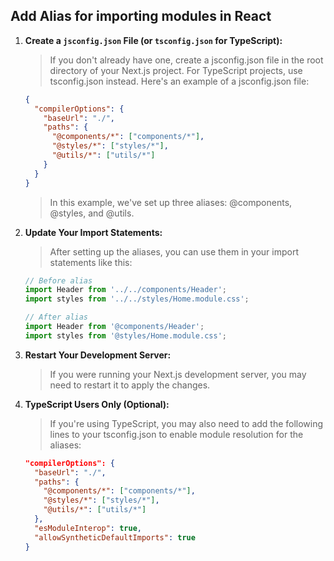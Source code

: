 ## Add Alias for importing modules in React

1. **Create a `jsconfig.json` File (or `tsconfig.json` for TypeScript):**
    > If you don't already have one, create a jsconfig.json file in the root directory of your Next.js project. For TypeScript projects, use tsconfig.json instead. Here's an example of a jsconfig.json file:
   ```json
   {
     "compilerOptions": {
       "baseUrl": "./",
       "paths": {
         "@components/*": ["components/*"],
         "@styles/*": ["styles/*"],
         "@utils/*": ["utils/*"]
       }
     }
   }
   ```
   >In this example, we've set up three aliases: @components, @styles, and @utils.
2. **Update Your Import Statements:**
   >After setting up the aliases, you can use them in your import statements like this:
   ```ts
   // Before alias
   import Header from '../../components/Header';
   import styles from '../../styles/Home.module.css';
   
   // After alias
   import Header from '@components/Header';
   import styles from '@styles/Home.module.css';
   ```

3. **Restart Your Development Server:**
   > If you were running your Next.js development server, you may need to restart it to apply the changes.

4. **TypeScript Users Only (Optional):**
   > If you're using TypeScript, you may also need to add the following lines to your tsconfig.json to enable module resolution for the aliases:
   ```json
   "compilerOptions": {
     "baseUrl": "./",
     "paths": {
       "@components/*": ["components/*"],
       "@styles/*": ["styles/*"],
       "@utils/*": ["utils/*"]
     },
     "esModuleInterop": true,
     "allowSyntheticDefaultImports": true
   }
   
   ```
   
